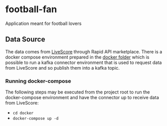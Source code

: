 # football-fan
Application meant for football lovers

## Data Source
The data comes from [LiveScore](https://rapidapi.com/apidojo/api/livescore6) through Rapid API marketplace.
There is a docker compose environment prepared in the [docker folder](docker) which is possible to run a kafka connector environment that 
is used to request data from LiveScore and so publish them into a kafka topic.

### Running docker-compose
The following steps may be executed from the project root to run the docker-compose environment and have the connector up to receive data from LiveScore:
* `cd docker`
* `docker-compose up -d`